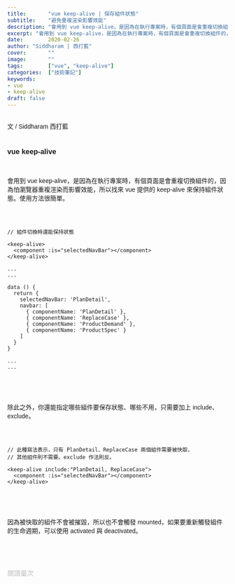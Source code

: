 ```yaml
---
title:       "vue keep-alive | 保存組件狀態"
subtitle:    "避免重複渲染影響效能"
description: "會用到 vue keep-alive，是因為在執行專案時，有個頁面是會重複切換組件的，因為怕瀏覽器重複渲染而影響效能，所以找來 vue 提供的 keep-alive 來保持組件狀態。"
excerpt: "會用到 vue keep-alive，是因為在執行專案時，有個頁面是會重複切換組件的，因為怕瀏覽器重複渲染而影響效能，所以找來 vue 提供的 keep-alive 來保持組件狀態。"
date:        2020-02-26
author: "Siddharam | 西打藍"
cover:       ""
image:       ""
tags:        ["vue", "keep-alive"]
categories:  ["技術筆記"]
keywords:
- vue
- keep-alive
draft: false
---
```


<article style="font-family: 'Noto Sans TC', '微軟正黑體', sans-serif; font-weight: 300;">

<br>文 / Siddharam 西打藍<br><br>

<h3 class="article-h1-color">vue keep-alive</h3><br>

會用到 vue keep-alive，是因為在執行專案時，有個頁面是會重複切換組件的，因為怕瀏覽器重複渲染而影響效能，所以找來 vue 提供的 keep-alive 來保持組件狀態。使用方法很簡單。<br><br> 

<pre>
<code>

// 組件切換時還能保持狀態

&lt;keep-alive>
  &lt;component :is="selectedNavBar">&lt;/component>
&lt;/keep-alive>

...
...

data () {
  return {
    selectedNavBar: 'PlanDetail',
    navbar: [
      { componentName: 'PlanDetail' },
      { componentName: 'ReplaceCase' },
      { componentName: 'ProductDemand' },
      { componentName: 'ProductSpec' }
    ]
  }
}

...
...

</code>
</pre>
<br>

除此之外，你還能指定哪些組件要保存狀態、哪些不用，只需要加上 include、exclude。<br><br>

<pre>
<code>

// 此種寫法表示，只有 PlanDetail、ReplaceCase 兩個組件需要被快取，
// 其他組件則不需要。exclude 作法則反。

&lt;keep-alive include:"PlanDetail, ReplaceCase">
  &lt;component :is="selectedNavBar">&lt;/component>
&lt;/keep-alive>

</code>
</pre>
<br>

因為被快取的組件不會被摧毀，所以也不會觸發 mounted，如果要重新觸發組件的生命週期，可以使用 activated 與 deactivated。

<br><br><br>

</article>

<div style="color: #bfbfbf; font-size: 15px;" id="busuanzi_container_page_pv">
  閱讀量<span id="busuanzi_value_page_pv"></span>次
</div>

<script src="../../js/post.js"></script>



